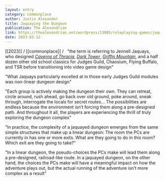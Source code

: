 ```yaml
---
layout: entry
category: commonplace
author: Justin Alexander
title: Jaquaying the Dungeon
publication: The Alexandrian
link: https://thealexandrian.net/wordpress/13085/roleplaying-games/jaquaying-the-dungeon
date: 2023-03-12
---
```


[[2023]] / [[commonplace]] / 
 
"the term is referring to Jennell Jaquays, who designed *[Caverns of Thracia](http://www.amazon.com/exec/obidos/ASIN/B000YBFHEE/digitalcomi0a-20)*, *[Dark Tower](http://www.amazon.com/exec/obidos/ASIN/B0023SSJR8/digitalcomi0a-20)*, *[Griffin Mountain](http://www.amazon.com/exec/obidos/ASIN/B000F3N8SS/digitalcomi0a-20)*, and a half dozen other old school classics for Judges Guild, Chaosium, Flying Buffalo, and TSR before transitioning into video game design"

"What Jaquays particularly excelled at in those early Judges Guild modules was non-linear dungeon design"

"Each group is actively making the dungeon their own. They can retreat, circle around, rush ahead, go back over old ground, poke around, sneak through, interrogate the locals for secret routes… The possibilities are endless because the environment isn’t forcing them along a pre-designed path. And throughout it all, the players are experiencing the thrill of truly exploring the dungeon complex"

"In practice, the complexity of a jaquayed dungeon emerges from the same simple structures that make up a linear dungeon: The room the PCs are currently in has one or more exits. What are they going to do in this room? Which exit are they going to take?"

"In a linear dungeon, the pseudo-choices the PCs make will lead them along a pre-designed, railroad-like route. In a jaquayed dungeon, on the other hand, the choices the PCs make will have a meaningful impact on how the adventure plays out, but the actual running of the adventure isn’t more complex as a result"
